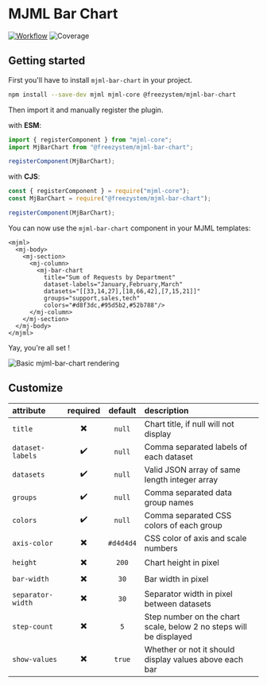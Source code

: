 # MJML Bar Chart
[![Workflow](https://img.shields.io/github/actions/workflow/status/Freezystem/mjml-bar-chart/test.yml?logo=github)](https://github.com/Freezystem/mjml-bar-chart/actions/workflows/test.yml?query=branch%3Amain)
![Coverage](https://img.shields.io/endpoint?url=https://raw.githubusercontent.com/wiki/Freezystem/mjml-bar-chart/coverage-diff-badge.json&logo=jest)

## Getting started

First you'll have to install `mjml-bar-chart` in your project.

```sh
npm install --save-dev mjml mjml-core @freezystem/mjml-bar-chart
```

Then import it and manually register the plugin.

with **ESM**:

```js
import { registerComponent } from "mjml-core";
import MjBarChart from "@freezystem/mjml-bar-chart";

registerComponent(MjBarChart);
```

with **CJS**:

```js
const { registerComponent } = require("mjml-core");
const MjBarChart = require("@freezystem/mjml-bar-chart");

registerComponent(MjBarChart);
```

You can now use the `mjml-bar-chart` component in your MJML templates:

```mjml
<mjml>
  <mj-body>
    <mj-section>
      <mj-column>
        <mj-bar-chart
          title="Sum of Requests by Department"
          dataset-labels="January,February,March"
          datasets="[[33,14,27],[18,66,42],[7,15,21]]"
          groups="support,sales,tech"
          colors="#d8f3dc,#95d5b2,#52b788"/>
      </mj-column>
    </mj-section>
  </mj-body>
</mjml>
```

Yay, you're all set !

![Basic mjml-bar-chart rendering](https://repository-images.githubusercontent.com/398511647/a3509d00-707c-48e4-9686-7c1281b2af10)

## Customize

| attribute         | required |  default  | description                                                        |
| :---------------- | :------: | :-------: | :----------------------------------------------------------------- |
| `title`           |    ✖️    |  `null`   | Chart title, if null will not display                              |
| `dataset-labels`  |    ✔️    |  `null`   | Comma separated labels of each dataset                             |
| `datasets`        |    ✔️    |  `null`   | Valid JSON array of same length integer array                      |
| `groups`          |    ✔️    |  `null`   | Comma separated data group names                                   |
| `colors`          |    ✔️    |  `null`   | Comma separated CSS colors of each group                           |
| `axis-color`      |    ✖️    | `#d4d4d4` | CSS color of axis and scale numbers                                |
| `height`          |    ✖️    |   `200`   | Chart height in pixel                                              |
| `bar-width`       |    ✖️    |   `30`    | Bar width in pixel                                                 |
| `separator-width` |    ✖️    |   `30`    | Separator width in pixel between datasets                          |
| `step-count`      |    ✖️    |    `5`    | Step number on the chart scale, below 2 no steps will be displayed |
| `show-values`     |    ✖️    |  `true`   | Whether or not it should display values above each bar             |
